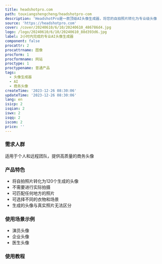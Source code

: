 ```yaml
---
title: headshotpro.com
path: touxiangshengcheng/headshotpro-com
description: 'HeadshotPro是一款顶级AI头像生成器，将您的自拍照片转化为专业级头像，仅需2小时。已有超过44,000名客户选择我们的产品。'
source: 'https://headshotpro.com'
cover: /cover/20240610/6/10/20240610_486786d4.jpg
logo: /logo/20240610/6/10/20240610_88d393d6.jpg
label: 2小时内完成的专业AI头像生成器
component: false
procattr: 2
procattrname: 图像
procform: 1
procformname: 网站
proctype: 1
proctypename: 普通产品
tags:
  - 头像生成器
  - AI
  - 商务头像
createTime: '2023-12-26 08:30:06'
updateTime: '2023-12-26 08:30:06'
lang: en
isicp: 2
isqian: 2
iswx: 2
isqq: 2
iscom: 2
price: ''
---
```




### 需求人群
适用于个人和远程团队，提供高质量的商务头像

### 产品特色
* 将自拍照片转化为120个生成的头像
* 不需要进行实际拍摄
* 可匹配任何地方的照片
* 可选择不同的衣物和场景
* 生成的头像与真实照片无法区分

### 使用场景示例
* 演员头像
* 企业头像
* 医生头像

### 使用教程


  
